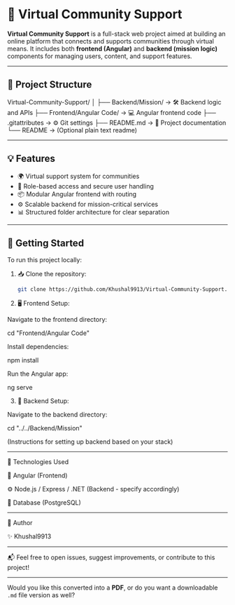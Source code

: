 # 🤝 Virtual Community Support

**Virtual Community Support** is a full-stack web project aimed at building an online platform that connects and supports communities through virtual means. It includes both **frontend (Angular)** and **backend (mission logic)** components for managing users, content, and support features.

---

## 📁 Project Structure

Virtual-Community-Support/ │ ├── Backend/Mission/         → 🛠️ Backend logic and APIs ├── Frontend/Angular Code/   → 💻 Angular frontend code ├── .gitattributes           → ⚙️ Git settings ├── README.md                → 📘 Project documentation └── README                   → (Optional plain text readme)

---

## 💡 Features

- 🌍 Virtual support system for communities  
- 🔐 Role-based access and secure user handling  
- 📦 Modular Angular frontend with routing  
- ⚙️ Scalable backend for mission-critical services  
- 📊 Structured folder architecture for clear separation

---

## 🚀 Getting Started

To run this project locally:

1. 📥 Clone the repository:
   ```bash
   git clone https://github.com/Khushal9913/Virtual-Community-Support.git

2. 🖥️ Frontend Setup:

Navigate to the frontend directory:

cd "Frontend/Angular Code"

Install dependencies:

npm install

Run the Angular app:

ng serve



3. 🔧 Backend Setup:

Navigate to the backend directory:

cd "../../Backend/Mission"

(Instructions for setting up backend based on your stack)





---

🔨 Technologies Used

🧩 Angular (Frontend)

⚙️ Node.js / Express / .NET (Backend - specify accordingly)

💾 Database (PostgreSQL)


---

👤 Author

✨ Khushal9913



---

📬 Feel free to open issues, suggest improvements, or contribute to this project!

---

Would you like this converted into a **PDF**, or do you want a downloadable `.md` file version as well?
